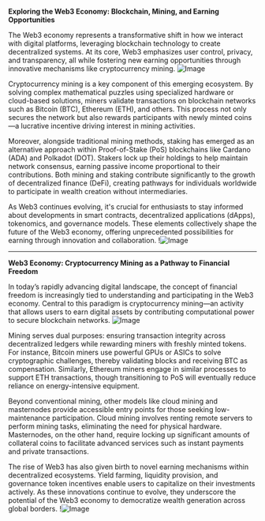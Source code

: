 **Exploring the Web3 Economy: Blockchain, Mining, and Earning Opportunities**

The Web3 economy represents a transformative shift in how we interact with digital platforms, leveraging blockchain technology to create decentralized systems. At its core, Web3 emphasizes user control, privacy, and transparency, all while fostering new earning opportunities through innovative mechanisms like cryptocurrency mining. ![Image](https://github.com/user-attachments/assets/3be06921-4469-491d-bd37-5f14c53422b7)

Cryptocurrency mining is a key component of this emerging ecosystem. By solving complex mathematical puzzles using specialized hardware or cloud-based solutions, miners validate transactions on blockchain networks such as Bitcoin (BTC), Ethereum (ETH), and others. This process not only secures the network but also rewards participants with newly minted coins—a lucrative incentive driving interest in mining activities.

Moreover, alongside traditional mining methods, staking has emerged as an alternative approach within Proof-of-Stake (PoS) blockchains like Cardano (ADA) and Polkadot (DOT). Stakers lock up their holdings to help maintain network consensus, earning passive income proportional to their contributions. Both mining and staking contribute significantly to the growth of decentralized finance (DeFi), creating pathways for individuals worldwide to participate in wealth creation without intermediaries.

As Web3 continues evolving, it's crucial for enthusiasts to stay informed about developments in smart contracts, decentralized applications (dApps), tokenomics, and governance models. These elements collectively shape the future of the Web3 economy, offering unprecedented possibilities for earning through innovation and collaboration. !![Image](https://github.com/user-attachments/assets/3be06921-4469-491d-bd37-5f14c53422b7)

---

**Web3 Economy: Cryptocurrency Mining as a Pathway to Financial Freedom**

In today’s rapidly advancing digital landscape, the concept of financial freedom is increasingly tied to understanding and participating in the Web3 economy. Central to this paradigm is cryptocurrency mining—an activity that allows users to earn digital assets by contributing computational power to secure blockchain networks. ![Image](https://github.com/user-attachments/assets/3be06921-4469-491d-bd37-5f14c53422b7)

Mining serves dual purposes: ensuring transaction integrity across decentralized ledgers while rewarding miners with freshly minted tokens. For instance, Bitcoin miners use powerful GPUs or ASICs to solve cryptographic challenges, thereby validating blocks and receiving BTC as compensation. Similarly, Ethereum miners engage in similar processes to support ETH transactions, though transitioning to PoS will eventually reduce reliance on energy-intensive equipment.

Beyond conventional mining, other models like cloud mining and masternodes provide accessible entry points for those seeking low-maintenance participation. Cloud mining involves renting remote servers to perform mining tasks, eliminating the need for physical hardware. Masternodes, on the other hand, require locking up significant amounts of collateral coins to facilitate advanced services such as instant payments and private transactions.

The rise of Web3 has also given birth to novel earning mechanisms within decentralized ecosystems. Yield farming, liquidity provision, and governance token incentives enable users to capitalize on their investments actively. As these innovations continue to evolve, they underscore the potential of the Web3 economy to democratize wealth generation across global borders. !![Image](https://github.com/user-attachments/assets/3be06921-4469-491d-bd37-5f14c53422b7)
